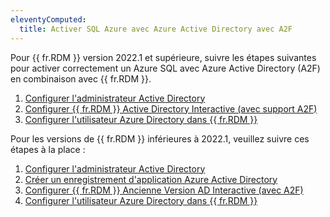 ```yaml
---
eleventyComputed:
  title: Activer SQL Azure avec Azure Active Directory avec A2F
---
```

Pour {{ fr.RDM }} version 2022.1 et supérieure, suivre les étapes suivantes pour activer correctement un Azure SQL avec Azure Active Directory (A2F) en combinaison avec {{ fr.RDM }}.

1. [Configurer l'administrateur Active Directory](/rdm/windows/data-sources/data-sources-types/advanced-data-sources/microsoft-azure-sql/enable-azure-active-directory-authentication/configure-admin/)
1. [Configurer {{ fr.RDM }} Active Directory Interactive (avec support A2F)](/rdm/windows/data-sources/data-sources-types/advanced-data-sources/microsoft-azure-sql/enable-azure-active-directory-authentication/configure-rdm-ad-interactive-mfa/)
1. [Configurer l'utilisateur Azure Directory dans {{ fr.RDM }}](/rdm/windows/data-sources/data-sources-types/advanced-data-sources/microsoft-azure-sql/enable-azure-active-directory-authentication/configure-user/)

Pour les versions de {{ fr.RDM }} inférieures à 2022.1, veuillez suivre ces étapes à la place :

1. [Configurer l'administrateur Active Directory](/rdm/windows/data-sources/data-sources-types/advanced-data-sources/microsoft-azure-sql/enable-azure-active-directory-authentication/configure-admin/)
1. [Créer un enregistrement d'application Azure Active Directory](/rdm/windows/data-sources/data-sources-types/advanced-data-sources/microsoft-azure-sql/enable-azure-active-directory-authentication/create-app-registration/)
1. [Configurer {{ fr.RDM }} Ancienne Version AD Interactive (avec A2F)](/rdm/windows/data-sources/data-sources-types/advanced-data-sources/microsoft-azure-sql/enable-azure-active-directory-authentication/configure-rdm-older-version-ad-interactive-mfa/)
1. [Configurer l'utilisateur Azure Directory dans {{ fr.RDM }}](/rdm/windows/data-sources/data-sources-types/advanced-data-sources/microsoft-azure-sql/enable-azure-active-directory-authentication/configure-user/)
